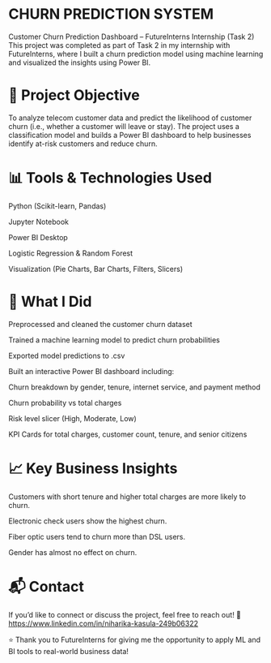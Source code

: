 # CHURN PREDICTION SYSTEM 
Customer Churn Prediction Dashboard – FutureInterns Internship (Task 2)
This project was completed as part of Task 2 in my internship with FutureInterns, where I built a churn prediction model using machine learning and visualized the insights using Power BI.

# 📌 Project Objective
To analyze telecom customer data and predict the likelihood of customer churn (i.e., whether a customer will leave or stay). The project uses a classification model and builds a Power BI dashboard to help businesses identify at-risk customers and reduce churn.

# 📊 Tools & Technologies Used
Python (Scikit-learn, Pandas)

Jupyter Notebook

Power BI Desktop

Logistic Regression & Random Forest

Visualization (Pie Charts, Bar Charts, Filters, Slicers)

# 🧠 What I Did
Preprocessed and cleaned the customer churn dataset

Trained a machine learning model to predict churn probabilities

Exported model predictions to .csv

Built an interactive Power BI dashboard including:

Churn breakdown by gender, tenure, internet service, and payment method

Churn probability vs total charges

Risk level slicer (High, Moderate, Low)

KPI Cards for total charges, customer count, tenure, and senior citizens

# 📈 Key Business Insights
Customers with short tenure and higher total charges are more likely to churn.

Electronic check users show the highest churn.

Fiber optic users tend to churn more than DSL users.

Gender has almost no effect on churn.

# 📬 Contact
If you’d like to connect or discuss the project, feel free to reach out!
🔗 https://www.linkedin.com/in/niharika-kasula-249b06322

⭐ Thank you to FutureInterns for giving me the opportunity to apply ML and BI tools to real-world business data!

